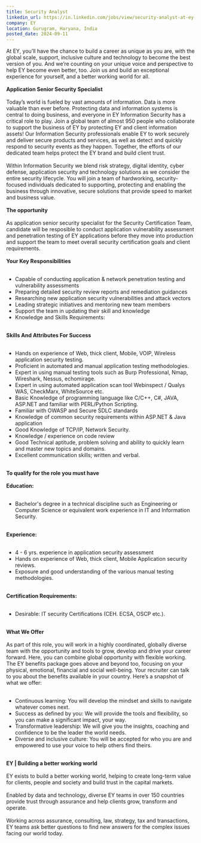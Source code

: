 ```yaml
---
title: Security Analyst
linkedin_url: https://in.linkedin.com/jobs/view/security-analyst-at-ey-4021472206?position=45&pageNum=0&refId=4Mq%2BzKbfFqRZI0mZe%2BHP2Q%3D%3D&trackingId=VkJpApoHO24sdqB9V45LbA%3D%3D
company: EY
location: Gurugram, Haryana, India
posted_date: 2024-09-11
---
```


<div class="description__text description__text--rich">
<section class="show-more-less-html" data-max-lines="5">
<div class="show-more-less-html__markup show-more-less-html__markup--clamp-after-5 relative overflow-hidden">
          At EY, you’ll have the chance to build a career as unique as you are, with the global scale, support, inclusive culture and technology to become the best version of you. And we’re counting on your unique voice and perspective to help EY become even better, too. Join us and build an exceptional experience for yourself, and a better working world for all.<br/><br/><strong>Application Senior Security Specialist<br/><br/></strong>Today’s world is fueled by vast amounts of information. Data is more valuable than ever before. Protecting data and information systems is central to doing business, and everyone in EY Information Security has a critical role to play. Join a global team of almost 950 people who collaborate to support the business of EY by protecting EY and client information assets! Our Information Security professionals enable EY to work securely and deliver secure products and services, as well as detect and quickly respond to security events as they happen. Together, the efforts of our dedicated team helps protect the EY brand and build client trust.<br/><br/>Within Information Security we blend risk strategy, digital identity, cyber defense, application security and technology solutions as we consider the entire security lifecycle. You will join a team of hardworking, security-focused individuals dedicated to supporting, protecting and enabling the business through innovative, secure solutions that provide speed to market and business value.<br/><br/><strong>The opportunity<br/><br/></strong>As application senior security specialist for the Security Certification Team, candidate will be resposible to conduct application vulnerability assessment and penetration testing of EY applications before they move into production and support the team to meet overall security certification goals and client requirements.<br/><br/><strong>Your Key Responsibilities<br/><br/></strong><ul><li>Capable of conducting application &amp; network penetration testing and vulnerability assessments</li><li>Preparing detailed security review reports and remediation guidances </li><li>Researching new application security vulnerabilities and attack vectors</li><li>Leading strategic initiatives and mentoring new team members </li><li>Support the team in updating their skill and knowledge </li><li>Knowledge and Skills Requirements:<br/><br/></li></ul><strong>Skills And Attributes For Success<br/><br/></strong><ul><li>Hands on experience of Web, thick client, Mobile, VOIP, Wireless application security testing. </li><li>Proficient in automated and manual application testing methodologies.</li><li>Expert in using manual testing tools such as Burp Professional, Nmap, Wireshark, Nessus, echomirage.</li><li>Expert in using automated application scan tool Webinspect / Qualys WAS, CheckMarx, WhiteSource etc.</li><li>Basic Knowledge of programming language like C/C++, C#, JAVA, ASP.NET and familiar with PERL/Python Scripting.</li><li>Familiar with OWASP and Secure SDLC standards</li><li>Knowledge of common security requirements within ASP.NET &amp; Java application</li><li>Good Knowledge of TCP/IP, Network Security. </li><li>Knowledge / experience on code review</li><li>Good Technical aptitude, problem solving and ability to quickly learn and master new topics and domains.</li><li>Excellent communication skills; written and verbal. <br/><br/></li></ul><strong>To qualify for the role you must have<br/><br/></strong><strong>Education:<br/><br/></strong><ul><li>Bachelor's degree in a technical discipline such as Engineering or Computer Science or equivalent work experience in IT and Information Security.<br/><br/></li></ul><strong>Experience:<br/><br/></strong><ul><li>4 - 6 yrs. experience in application security assessment</li><li>Hands on experience of Web, thick client, Mobile Application security reviews.</li><li>Exposure and good understanding of the various manual testing methodologies.<br/><br/></li></ul><strong>Certification Requirements:<br/><br/></strong><ul><li>Desirable: IT security Certifications (CEH. ECSA, OSCP etc.). <br/><br/></li></ul><strong>What We Offer<br/><br/></strong>As part of this role, you will work in a highly coordinated, globally diverse team with the opportunity and tools to grow, develop and drive your career forward. Here, you can combine global opportunity with flexible working. The EY benefits package goes above and beyond too, focusing on your physical, emotional, financial and social well-being. Your recruiter can talk to you about the benefits available in your country. Here’s a snapshot of what we offer:<br/><br/><ul><li>Continuous learning: You will develop the mindset and skills to navigate whatever comes next.</li><li>Success as defined by you: We will provide the tools and flexibility, so you can make a significant impact, your way.</li><li>Transformative leadership: We will give you the insights, coaching and confidence to be the leader the world needs.</li><li>Diverse and inclusive culture: You will be accepted for who you are and empowered to use your voice to help others find theirs.<br/><br/></li></ul><strong>EY | Building a better working world <br/><br/></strong>EY exists to build a better working world, helping to create long-term value for clients, people and society and build trust in the capital markets.<br/><br/>Enabled by data and technology, diverse EY teams in over 150 countries provide trust through assurance and help clients grow, transform and operate.<br/><br/>Working across assurance, consulting, law, strategy, tax and transactions, EY teams ask better questions to find new answers for the complex issues facing our world today.
        </div>


<!-- --> </section>
</div>